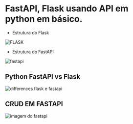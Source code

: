 # FastAPI, Flask usando API em python em básico.


 - Estrutura do Flask
 
![FLASK](https://github.com/DeividBertapele/Flask_FastAPI_Python/assets/43301551/b646fa80-337c-4374-b0f3-5564bf710f99)



 - Estrutura do FastAPI
 
![fastapi](https://github.com/DeividBertapele/Flask_FastAPI_Python/assets/43301551/be77bd81-0672-4d34-af87-59c82a5bfb98)



## Python FastAPI vs Flask

![differences flask e fastapi](https://github.com/DeividBertapele/Flask_FastAPI_Python/assets/43301551/ebb706f9-ec27-4897-a222-c38e697f7602)



## CRUD EM FASTAPI

![imagem do fastapi](https://github.com/DeividBertapele/Flask_FastAPI_Python/assets/43301551/5b585078-d94a-49e6-b970-6ec27b06ad7d)

